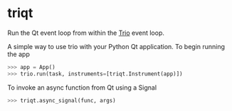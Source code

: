 # triqt
Run the Qt event loop from within the [Trio](https://github.com/python-trio/trio) event loop.

A simple way to use trio with your Python Qt application.
To begin running the app
```py
>>> app = App()
>>> trio.run(task, instruments=[triqt.Instrument(app)])
```
To invoke an async function from Qt using a Signal
```py
>>> triqt.async_signal(func, args)
```
